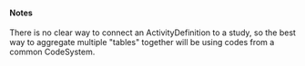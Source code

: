 #### Notes

There is no clear way to connect an ActivityDefinition to a study, so the best way to aggregate multiple "tables" together will be using codes from a common CodeSystem. 
